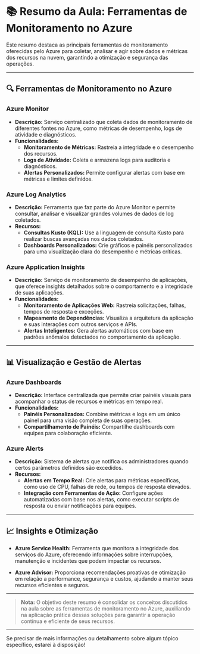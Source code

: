 # 📚 Resumo da Aula: Ferramentas de Monitoramento no Azure

Este resumo destaca as principais ferramentas de monitoramento oferecidas pelo Azure para coletar, analisar e agir sobre dados e métricas dos recursos na nuvem, garantindo a otimização e segurança das operações.

---

## 🔍 Ferramentas de Monitoramento no Azure

### **Azure Monitor**
- **Descrição:** Serviço centralizado que coleta dados de monitoramento de diferentes fontes no Azure, como métricas de desempenho, logs de atividade e diagnósticos.
- **Funcionalidades:**
  - **Monitoramento de Métricas:** Rastreia a integridade e o desempenho dos recursos.
  - **Logs de Atividade:** Coleta e armazena logs para auditoria e diagnósticos.
  - **Alertas Personalizados:** Permite configurar alertas com base em métricas e limites definidos.

### **Azure Log Analytics**
- **Descrição:** Ferramenta que faz parte do Azure Monitor e permite consultar, analisar e visualizar grandes volumes de dados de log coletados.
- **Recursos:**
  - **Consultas Kusto (KQL):** Use a linguagem de consulta Kusto para realizar buscas avançadas nos dados coletados.
  - **Dashboards Personalizados:** Crie gráficos e painéis personalizados para uma visualização clara do desempenho e métricas críticas.

### **Azure Application Insights**
- **Descrição:** Serviço de monitoramento de desempenho de aplicações, que oferece insights detalhados sobre o comportamento e a integridade de suas aplicações.
- **Funcionalidades:**
  - **Monitoramento de Aplicações Web:** Rastreia solicitações, falhas, tempos de resposta e exceções.
  - **Mapeamento de Dependências:** Visualiza a arquitetura da aplicação e suas interações com outros serviços e APIs.
  - **Alertas Inteligentes:** Gera alertas automáticos com base em padrões anômalos detectados no comportamento da aplicação.

---

## 📊 Visualização e Gestão de Alertas

### **Azure Dashboards**
- **Descrição:** Interface centralizada que permite criar painéis visuais para acompanhar o status de recursos e métricas em tempo real.
- **Funcionalidades:** 
  - **Painéis Personalizados:** Combine métricas e logs em um único painel para uma visão completa de suas operações.
  - **Compartilhamento de Painéis:** Compartilhe dashboards com equipes para colaboração eficiente.

### **Azure Alerts**
- **Descrição:** Sistema de alertas que notifica os administradores quando certos parâmetros definidos são excedidos.
- **Recursos:**
  - **Alertas em Tempo Real:** Crie alertas para métricas específicas, como uso de CPU, falhas de rede, ou tempos de resposta elevados.
  - **Integração com Ferramentas de Ação:** Configure ações automatizadas com base nos alertas, como executar scripts de resposta ou enviar notificações para equipes.

---

## 📈 Insights e Otimização

- **Azure Service Health:** Ferramenta que monitora a integridade dos serviços do Azure, oferecendo informações sobre interrupções, manutenção e incidentes que podem impactar os recursos.
  
- **Azure Advisor:** Proporciona recomendações proativas de otimização em relação a performance, segurança e custos, ajudando a manter seus recursos eficientes e seguros.

---

> **Nota:** O objetivo deste resumo é consolidar os conceitos discutidos na aula sobre as ferramentas de monitoramento no Azure, auxiliando na aplicação prática dessas soluções para garantir a operação contínua e eficiente de seus recursos.

---

Se precisar de mais informações ou detalhamento sobre algum tópico específico, estarei à disposição!
